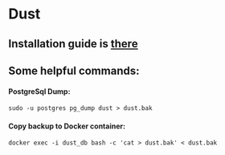 # Dust

## Installation guide is [there](https://github.com/kaizzzoku/dust/blob/master/installation.md)
## Some helpful commands:
#### PostgreSql Dump:                                                                            
```                                                                                             
sudo -u postgres pg_dump dust > dust.bak                                                       
```                                                                                             
#### Copy backup to Docker container:                                                            
```                                                                                             
docker exec -i dust_db bash -c 'cat > dust.bak' < dust.bak                                      
```      
